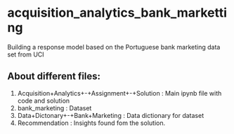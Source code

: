 # acquisition_analytics_bank_marketting
Building a response model based on the Portuguese bank marketing data set from UCI 

## About different files:  
1. Acquisition+Analytics+-+Assignment+-+Solution : Main ipynb file with code and solution   
2. bank_marketing : Dataset   
3. Data+Dictonary+-+Bank+Marketing : Data dictionary for dataset  
4. Recommendation : Insights found fom the solution.  
  

